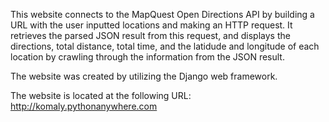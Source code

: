 This website connects to the MapQuest Open Directions API by building a URL 
with the user inputted locations and making an HTTP request. It retrieves the parsed JSON result from this request, 
and displays the directions, total distance, total time, and the latidude and longitude of each location
by crawling through the information from the JSON result.

The website was created by utilizing the Django web framework. 

The website is located at the following URL: http://komaly.pythonanywhere.com

